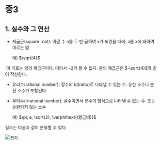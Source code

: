 # 중3

## 1. 실수와 그 연산

- 제곱근(square root): 어떤 수 a를 두 번 곱하여 x가 되었을 때에, a를 x에 대하여 이르는 말

  예)  $\sqrt{4}$

​	이 기호는 양의 제곱근이다. 따라서 $-2$가 될 수 없다. 음의 제곱근은 $-\sqrt{4}$와 같이 작성한다.

- 유리수(rational number): 정수의 비(ratio)로 나타낼 수 있는 수. 유한 소수나 순환 소수가 포함된다.

- 무리수(irrational number): 실수이면서 분수의 형식으로 나타낼 수 없는 수. 또는 순환되지 않는 소수

  예)  $\pi, e, \sqrt{2}, \varphi\text{(황금비)}$

실수는 다음과 같이 분류할 수 있다.

![캡처](C:\Users\Lagom\Desktop\캡처.PNG)
